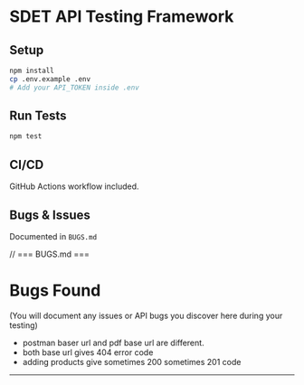 # SDET API Testing Framework

## Setup

```bash
npm install
cp .env.example .env
# Add your API_TOKEN inside .env
```

## Run Tests
```bash
npm test
```

## CI/CD
GitHub Actions workflow included.

## Bugs & Issues
Documented in `BUGS.md`

// === BUGS.md ===
# Bugs Found

(You will document any issues or API bugs you discover here during your testing)

- postman baser url and pdf base url are different.
- both base url gives 404 error code
- adding products give sometimes 200 sometimes 201 code
  
---

